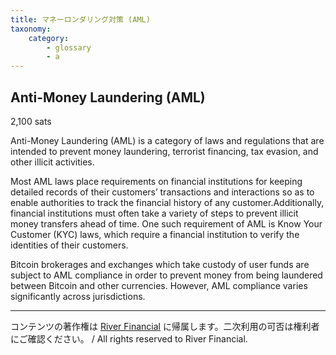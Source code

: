 ```yaml
---
title: マネーロンダリング対策 (AML)
taxonomy:
    category:
        - glossary
        - a
---
```


## Anti-Money Laundering (AML)
2,100 sats

Anti-Money Laundering (AML) is a category of laws and regulations that are intended to prevent money laundering, terrorist financing, tax evasion, and other illicit activities.

Most AML laws place requirements on financial institutions for keeping detailed records of their customers’ transactions and interactions so as to enable authorities to track the financial history of any customer.Additionally, financial institutions must often take a variety of steps to prevent illicit money transfers ahead of time. One such requirement of AML is Know Your Customer (KYC) laws, which require a financial institution to verify the identities of their customers.

Bitcoin brokerages and exchanges which take custody of user funds are subject to AML compliance in order to prevent money from being laundered between Bitcoin and other currencies. However, AML compliance varies significantly across jurisdictions.

---
コンテンツの著作権は [River Financial](https://river.com/) に帰属します。二次利用の可否は権利者にご確認ください。 / All rights reserved to River Financial.
